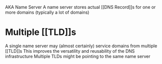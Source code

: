 AKA
	Name Server
A name server stores actual [[DNS Record]]s for one or more domains (typically a lot of domains)

# Multiple [[TLD]]s
A single name server may (almost certainly) service domains from multiple [[TLD]]s
	This improves the versatility and reusability of the DNS infrastructure
	Multiple TLDs might be pointing to the same name server

